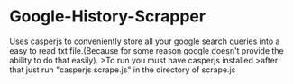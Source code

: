 # Google-History-Scrapper
Uses casperjs to conveniently store all your google search queries into a easy to read txt file.(Because for some reason google doesn't provide the ability to do that easily). 
    >To run you must have casperjs installed
    >after that just run "casperjs scrape.js" in the directory of scrape.js 
    

